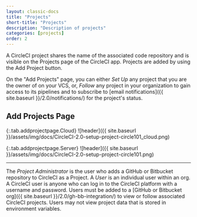 ```yaml
---
layout: classic-docs
title: "Projects"
short-title: "Projects"
description: "Description of projects"
categories: [projects]
order: 2
---
```


A CircleCI project shares the name of the associated code repository and is visible on the Projects page of the CircleCI app. Projects are added by using the Add Project button.

On the "Add Projects" page, you can either _Set Up_ any project that you are
the owner of on your VCS, or, _Follow_ any project in your organization to gain
access to its pipelines and to subscribe to [email notifications]({{
site.baseurl }}/2.0/notifications/) for the project's status.

## Add Projects Page

{:.tab.addprojectpage.Cloud}
![header]({{ site.baseurl }}/assets/img/docs/CircleCI-2.0-setup-project-circle101_cloud.png)

{:.tab.addprojectpage.Server}
![header]({{ site.baseurl }}/assets/img/docs/CircleCI-2.0-setup-project-circle101.png)

---

The _Project Administrator_ is the user who adds a GitHub or Bitbucket repository to CircleCI as a Project. A _User_ is an individual user within an org. A CircleCI user is anyone who can log in to the CircleCI platform with a username and password. Users must be added to a [GitHub or Bitbucket org]({{ site.baseurl }}/2.0/gh-bb-integration/) to view or follow associated CircleCI projects. Users may not view project data that is stored in environment variables.
